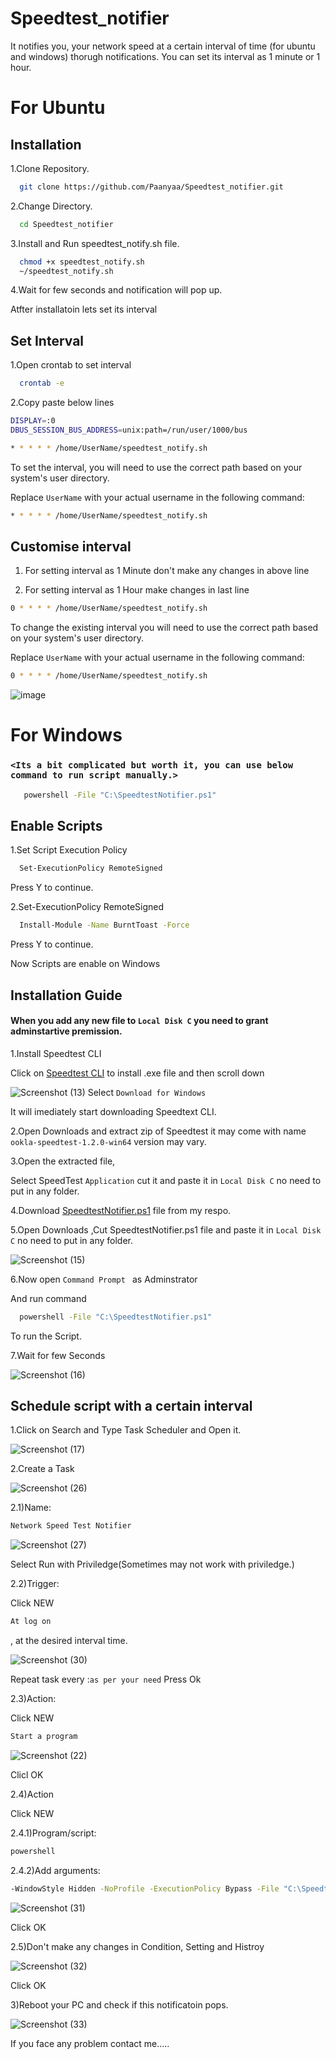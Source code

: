 # Speedtest_notifier
It notifies you, your network speed at a certain interval of time (for ubuntu and windows) thorugh notifications.
You can set its interval as 1 minute or 1 hour.

# For Ubuntu

## Installation
1.Clone Repository.
```Bash
  git clone https://github.com/Paanyaa/Speedtest_notifier.git
```
2.Change Directory.
```Bash
  cd Speedtest_notifier
```
3.Install and Run speedtest_notify.sh file.
```Bash
  chmod +x speedtest_notify.sh
  ~/speedtest_notify.sh
```
4.Wait for few seconds and notification will pop up.

Atfter installatoin lets set its interval

## Set Interval
1.Open crontab to set interval
```Bash
  crontab -e
```
2.Copy paste below lines
```Bash
DISPLAY=:0
DBUS_SESSION_BUS_ADDRESS=unix:path=/run/user/1000/bus

* * * * * /home/UserName/speedtest_notify.sh
```
To set the interval, you will need to use the correct path based on your system's user directory. 

Replace `UserName` with your actual username in the following command:

```sh
* * * * * /home/UserName/speedtest_notify.sh
```
## Customise interval

1. For setting interval as 1 Minute don't make any changes in above line

2. For setting interval as 1 Hour make changes in last line
```Bash
0 * * * * /home/UserName/speedtest_notify.sh
```
To change the existing interval you will need to use the correct path based on your system's user directory. 

Replace `UserName` with your actual username in the following command:

```sh
0 * * * * /home/UserName/speedtest_notify.sh
```


![image](https://github.com/user-attachments/assets/313d6ca8-ec3f-46ae-b0f6-ea26883f2b24)




# For Windows

### `<Its a bit complicated but worth it, you can use below command to run script manually.>`
```bash
   powershell -File "C:\SpeedtestNotifier.ps1"
```

## Enable Scripts

1.Set Script Execution Policy
```bash
  Set-ExecutionPolicy RemoteSigned
```
Press Y to continue.

2.Set-ExecutionPolicy RemoteSigned
```Bash
  Install-Module -Name BurntToast -Force
```
Press Y to continue.

Now Scripts are enable on Windows

## Installation Guide

#### When you add any new file to `Local Disk C` you need to grant adminstartive premission.

1.Install Speedtest CLI

Click on [Speedtest CLI](https://www.speedtest.net/apps/cli) to install .exe file and then scroll down 

![Screenshot (13)](https://github.com/user-attachments/assets/36f940e4-612d-438e-add4-83a4b041ba18)
Select `Download for Windows`

It will imediately start downloading Speedtext CLI.

2.Open Downloads and extract zip of Speedtest it may come with name `ookla-speedtest-1.2.0-win64` version may vary.

3.Open the extracted file,

Select SpeedTest `Application` cut it and paste it in `Local Disk C` no need to put in any folder.

4.Download [SpeedtestNotifier.ps1](SpeedtestNotifier.ps1) file from my respo.

5.Open Downloads ,Cut SpeedtestNotifier.ps1 file and paste it in `Local Disk C` no need to put in any folder.

![Screenshot (15)](https://github.com/user-attachments/assets/09a39a3f-8c58-42bd-b8c5-4615ccff01b5)

6.Now open `Command Prompt ` as Adminstrator

And run command
```Bash
  powershell -File "C:\SpeedtestNotifier.ps1"
```
To run the Script.

7.Wait for few Seconds

![Screenshot (16)](https://github.com/user-attachments/assets/844762ef-c6bd-468e-a602-b8113739e1a3)

## Schedule script with a certain interval

1.Click on Search and Type Task Scheduler and Open it.

![Screenshot (17)](https://github.com/user-attachments/assets/b684b27b-a1f2-46e0-9db8-9a049c57dd94)

2.Create a Task

![Screenshot (26)](https://github.com/user-attachments/assets/5c044e7a-fda3-4716-9de7-99376e69f99d)

2.1)Name: 
```sh
Network Speed Test Notifier
```

![Screenshot (27)](https://github.com/user-attachments/assets/19339bdc-3daa-4414-9033-b91d999a2c19)

Select Run with Priviledge(Sometimes may not work with priviledge.)


2.2)Trigger: 

Click NEW
```sh
At log on
```
, at the desired interval time.

![Screenshot (30)](https://github.com/user-attachments/assets/b89990d7-4a45-4395-8913-68453ba40bb8)

Repeat task every :`as per your need`
Press Ok


2.3)Action: 

Click NEW
```sh
Start a program
```

![Screenshot (22)](https://github.com/user-attachments/assets/1cd24397-39a0-431c-bab6-84431a53dd84)

Clicl OK

2.4)Action

Click NEW

2.4.1)Program/script:
```sh
powershell
```

2.4.2)Add arguments: 
```sh 
-WindowStyle Hidden -NoProfile -ExecutionPolicy Bypass -File "C:\SpeedtestNotifier.ps1"
```

![Screenshot (31)](https://github.com/user-attachments/assets/b995036e-2719-459a-967a-4b097375b7d6)

Click OK

2.5)Don't make any changes in Condition, Setting and Histroy

![Screenshot (32)](https://github.com/user-attachments/assets/c75dcf95-83b3-46fe-adc3-51369b881c3d)

Click OK

3)Reboot your PC and check if this notificatoin pops.

![Screenshot (33)](https://github.com/user-attachments/assets/a0bf1de8-befa-4d21-8a9d-05287fb361d0)

If you face any problem contact me.....
